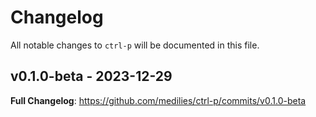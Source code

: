 # Changelog

All notable changes to `ctrl-p` will be documented in this file.

## v0.1.0-beta - 2023-12-29

**Full Changelog**: https://github.com/medilies/ctrl-p/commits/v0.1.0-beta
